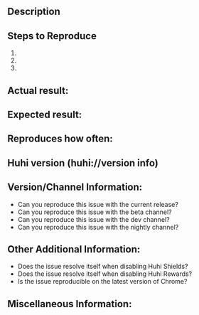 <!-- Have you searched for similar issues? Before submitting this issue, please check the open issues and add a note before logging a new issue. 

PLEASE USE THE TEMPLATE BELOW TO PROVIDE INFORMATION ABOUT THE ISSUE. 
INSUFFICIENT INFO WILL GET THE ISSUE CLOSED. IT WILL ONLY BE REOPENED AFTER SUFFICIENT INFO IS PROVIDED-->

## Description 
<!--Provide a brief description of the issue-->


## Steps to Reproduce
<!--Please add a series of steps to reproduce the issue-->

   1. 
   2. 
   3. 

## Actual result:
<!--Please add screenshots if needed-->


## Expected result:


## Reproduces how often: 
<!--[Easily reproduced/Intermittent issue/No steps to reproduce]-->


## Huhi version (huhi://version info)
<!--For installed build, please copy Huhi, Revision and OS from huhi://version and paste here. If building from source please mention it along with huhi://version details-->


## Version/Channel Information:
<!--Does this issue happen on any other channels? Or is it specific to a certain channel?-->

- Can you reproduce this issue with the current release?
- Can you reproduce this issue with the beta channel?
- Can you reproduce this issue with the dev channel?
- Can you reproduce this issue with the nightly channel?

## Other Additional Information:

- Does the issue resolve itself when disabling Huhi Shields?
- Does the issue resolve itself when disabling Huhi Rewards?
- Is the issue reproducible on the latest version of Chrome? 

## Miscellaneous Information:
<!--Any additional information, related issues, extra QA steps, configuration or data that might be necessary to reproduce the issue-->
